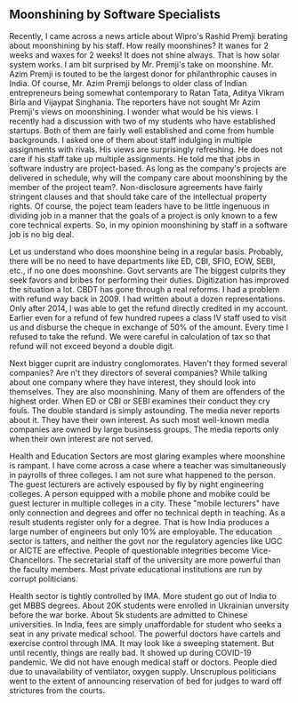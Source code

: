 ## Moonshining by Software Specialists 

Recently, I came across a news article about Wipro's Rashid Premji berating about moonshining by his staff.
How really moonshines? It wanes for 2 weeks and waxes for 2 weeks! It does not shine always. That is
how solar system works. I am bit surprised by Mr. Premji's take on moonshine. Mr. Azim Premji is touted
to be the largest donor for philanthrophic causes in India. Of course, Mr. Azim Premji belongs to older class
of Indian entrepreneurs being somewhat contemporary to Ratan Tata, Aditya Vikram Birla and Vijaypat Singhania.
The reporters have not sought Mr Azim Premji's views on moonshining. I wonder what would be his views. 
I recently had a discussion with two of my students who have established startups. Both of them are fairly 
well established and come from humble backgrounds. I asked one of them about staff indulging in multiple
assignments with rivals. His views are surprisingly refreshing. He does not care if his staff take up multiple
assignments. He told me that jobs in software industry are project-based. As long as the company's
projects are delivered in schedule, why will the company care about moonshining by the member of the project
team?.  Non-disclosure agreements have fairly stringent clauses and that should take care of the
intellectual property rights. Of course, the poject team leaders have to be little ingenuous in dividing job in a 
manner that the goals of a project is only known to a few core technical experts. So, in my opinion moonshining 
by staff in a software job is no big deal. 

Let us understand who does moonshine being in a regular basis. Probably, there will be no need to 
have departments like ED, CBI, SFIO, EOW, SEBI, etc., if no one does moonshine. Govt servants are The biggest
culprits they seek favors and bribes for performing their duties. Digitization has improved the situation
a lot. CBDT has gone through a real reforms. I had a problem with refund way back in 2009. I had 
written about a dozen representations. Only after 2014, I was able to get the refund directly credited
in my account. Earlier even for a refund of few hundred rupees a class IV staff used to visit us 
and disburse the cheque in exchange of 50% of the amount. Every time I refused to take the refund. We
were careful in calculation of tax so that refund will not exceed beyond a double digit. 

Next bigger cuprit are industry conglomorates. Haven't they formed several companies?
Are n't they directors of several companies?  While talking about one company where they have interest, 
they should look into themselves. They are also moonshining. Many of them are offenders of the highest order.
When ED or CBI or SEBI examines their conduct they cry fouls. The double standard is simply astounding. The media 
never reports about it. They have their own interest. As such most well-known media companies are owned by large
businsess groups. The media reports only when their own interest are not served. 

Health and Education Sectors are most glaring examples where moonshine is rampant. I have come
across a case where a teacher was simultaneously in payrolls of three colleges. I am not sure 
what happened to the person. The guest lecturers are actively espoused by fly by night engineering colleges. 
A person equipped with a mobile phone and mobike could be guest lecturer in multiple colleges in a city. These
"mobile lecturers" have only connection and degrees and offer no technical depth in teaching. As a result students
register only for a degree. That is how India produces a large number of engineers but only 10% are employable. 
The education sector is tatters, and neither the govt nor the regulatory agencies like UGC or AICTE are effective.
People of questionable integrities become Vice-Chancellors. The secretarial staff of the university are more 
powerful than the faculty members. Most private educational institutions are run by corrupt politicians. 

Health sector is tightly controlled by IMA. More student go out of India to get MBBS degrees. About 20K students
were enrolled in Ukrainian unversity before the war borke. About 5k students are admitted to Chinese universities.
In India, fees are simply unaffordable for student who seeks a seat in any private medical school. The powerful
doctors have cartels and exercise control through IMA. It may look like a sweeping statement. But until recently,
things are really bad. It showed up during COVID-19 pandemic. We did not have enough medical staff or doctors.
People died due to unavailability of ventilator, oxygen supply. Unscruplous politicians went to the extent of 
announcing reservation of bed for judges to ward off strictures from the courts. 

